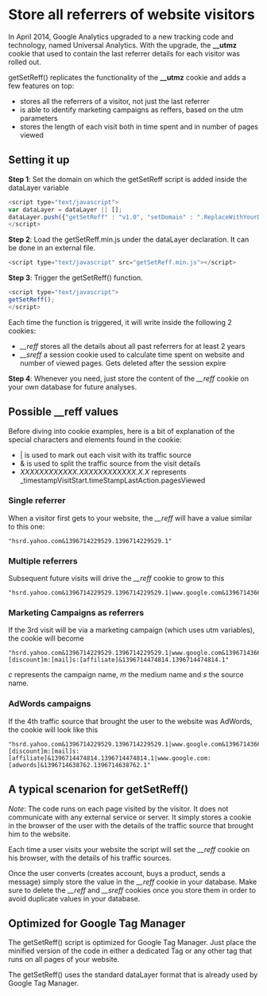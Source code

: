 Store all referrers of website visitors
===============================================

In April 2014, Google Analytics upgraded to a new tracking code and technology, named Universal Analytics. 
With the upgrade, the **__utmz** cookie that used to contain the last referrer details for each visitor was rolled out.

getSetReff() replicates the functionality of the **__utmz** cookie and adds a few features on top:
* stores all the referrers of a visitor, not just the last referrer
* is able to identify marketing campaigns as reffers, based on the utm parameters
* stores the length of each visit both in time spent and in number of pages viewed

Setting it up
-------------

**Step 1**:
Set the domain on which the getSetReff script is added inside the dataLayer variable
```javascript
<script type="text/javascript">
var dataLayer = dataLayer || [];
dataLayer.push({"getSetReff" : "v1.0", "setDomain" : ".ReplaceWithYourDomain.com"});
</script>
```

**Step 2**:
Load the getSetReff.min.js under the dataLayer declaration. It can be done in an external file.
```javascript
<script type="text/javascript" src="getSetReff.min.js"></script>
```

**Step 3**:
Trigger the getSetReff() function.
```javascript
<script type="text/javascript">
getSetReff();
</script>
```
Each time the function is triggered, it will write inside the following 2 cookies:
 * *__reff* stores all the details about all past referrers for at least 2 years
 * *__sreff* a session cookie used to calculate time spent on website and number of viewed pages. Gets deleted after the session expire

**Step 4**:
Whenever you need, just store the content of the *__reff* cookie on your own database for future analyses.

Possible __reff values
----------------------

Before diving into cookie examples, here is a bit of explanation of the special characters and elements found in the cookie:
* | is used to mark out each visit with its traffic source
* & is used to split the traffic source from the visit details
* _XXXXXXXXXXXX.XXXXXXXXXXXX.X.X_ represents _timestampVisitStart.timeStampLastAction.pagesViewed

### Single referrer
When a visitor first gets to your website, the *__reff* will have a value similar to this one:
```
"hsrd.yahoo.com&1396714229529.1396714229529.1"
```

### Multiple referrers
Subsequent future visits will drive the *__reff* cookie to grow to this
```
"hsrd.yahoo.com&1396714229529.1396714229529.1|www.google.com&1396714366071.1396714366071.1"
```

### Marketing Campaigns as referrers
If the 3rd visit will be via a marketing campaign (which uses utm variables), the cookie will become
```
"hsrd.yahoo.com&1396714229529.1396714229529.1|www.google.com&1396714366071.1396714366071.1|c:[discount]m:[mail]s:[affiliate]&1396714474814.1396714474814.1"
```
*c* represents the campaign name, *m* the medium name and *s* the source name.


### AdWords campaigns
If the 4th traffic source that brought the user to the website was AdWords, the cookie will look like this
```
"hsrd.yahoo.com&1396714229529.1396714229529.1|www.google.com&1396714366071.1396714366071.1|c:[discount]m:[mail]s:[affiliate]&1396714474814.1396714474814.1|www.google.com:[adwords]&1396714638762.1396714638762.1"
```


A typical scenarion for getSetReff()
------------------------------------

_Note_: The code runs on each page visited by the visitor. It does not communicate with any external service or server.
It simply stores a cookie in the browser of the user with the details of the traffic source that brought him to the website.

Each time a user visits your website the script will set the *__reff* cookie on his browser, with the details of his traffic sources.

Once the user converts (creates account, buys a product, sends a message) simply store the value in the *__reff* cookie in your database. Make sure to delete the *__reff* and *__sreff* cookies once you store them in order to avoid duplicate values in your database.


Optimized for Google Tag Manager
--------------------------------

The getSetReff() script is optimized for Google Tag Manager. Just place the minified version of the code in either a dedicated Tag or any other tag that runs on all pages of your website.

The getSetReff() uses the standard dataLayer format that is already used by Google Tag Manager.



